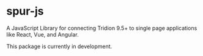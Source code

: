 # spur-js
A JavaScript Library for connecting Tridion 9.5+ to single page applications like React, Vue, and Angular. 

This package is currently in development.

